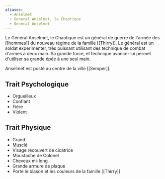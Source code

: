 ```yaml
---
aliases:
  - Anselmet
  - General Anselmet, le Chaotique
  - General Anselmet
---
```

Le Général Anselmet, le Chaotique est un général de guerre de l'armée des [[hommes]] du nouveau régime de la famille [[Thirry]].  Le général est un soldat experimenter, très puissant utilisant des technique de combat d'armes a deux main. Sa grande force, et technique avancer lui permet d'utiliser sa grande épée à une seul main.

Anselmet est posté au centre de la ville [[Semper]].

## Trait Psychologique
- Orgueilleux
- Confiant
- Fière 
- Violent

## Trait Physique
- Grand
- Musclé
- Visage recouvert de cicatrice 
- Moustache de Colonel 
- Cheveux mi-long
- Grande armure de plaque
- Porte le blason et les couleurs de la famille [[Thirry]]

